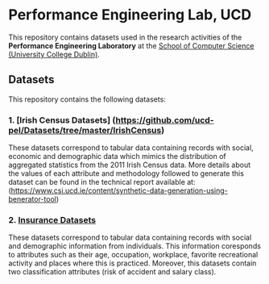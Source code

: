 Performance Engineering Lab, UCD
==========================================================

This repository contains datasets used in the research activities of the **Performance Engineering Laboratory** at the [School of Computer Science (University College Dublin)](http://www.csi.ucd.ie).

Datasets
----------------------
This repository contains the following datasets:

### 1. [Irish Census Datasets] (https://github.com/ucd-pel/Datasets/tree/master/IrishCensus) ###

These datasets correspond to tabular data containing records with social, economic and demographic data which mimics the distribution of aggregated statistics from the 2011 Irish Census data. More details about the values of each attribute and methodology followed to generate this dataset can be found in the technical report available at: (https://www.csi.ucd.ie/content/synthetic-data-generation-using-benerator-tool)

### 2. [Insurance Datasets](https://github.com/ucd-pel/Datasets/tree/master/Insurance) ###

These datasets correspond to tabular data containing records with social and demographic information from individuals. This information coresponds to attributes such as their age, occupation, workplace, favorite recreational activity and places where this is practiced. Moreover, this datasets contain two classification attributes (risk of accident and salary class).
